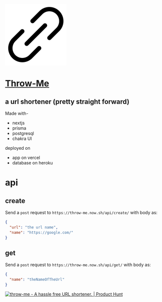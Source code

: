 ![icon](/public/favicon.ico)
# [Throw-Me](https://throw-me.now.sh/)
## a url shortener (pretty straight forward)

Made with-
- nextjs
- prisma
- postgresql
- chakra UI

deployed on
- app on vercel
- database on heroku

# api
## create
Send a `post` request to `https://throw-me.now.sh/api/create/`
with body as:
``` json
{
  "url": "the url name",
  "name": "https://google.com/"
}
```



## get
Send a `post` request to `https://throw-me.now.sh/api/get/`
with body as:
``` json
{
  "name": "theNameOfTheUrl"
}
```



<a href="https://www.producthunt.com/posts/throw-me?utm_source=badge-review&utm_medium=badge&utm_souce=badge-throw-me#discussion-body" target="_blank"><img src="https://api.producthunt.com/widgets/embed-image/v1/review.svg?post_id=321140&theme=light" alt="throw-me - A hassle free URL shortener. | Product Hunt" style="width: 250px; height: 54px;" width="250" height="54" /></a>

